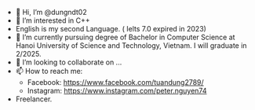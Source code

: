 
- 👋 Hi, I’m @dungndt02
- 👀 I’m interested in C++
- English is my second Language. ( Ielts 7.0 expired in 2023)
- 🌱 I’m currently pursuing degree of Bachelor in Computer Science at Hanoi University of Science and Technology, Vietnam.
      I will graduate in 2/2025.
- 💞️ I’m looking to collaborate on ...
- 📫 How to reach me:
    - Facebook: https://www.facebook.com/tuandung2789/
    - Instagram: https://www.instagram.com/peter.nguyen74
- Freelancer.
